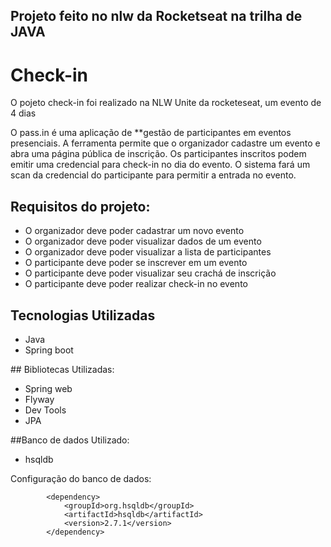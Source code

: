 ## Projeto feito no nlw da Rocketseat na trilha de JAVA
<h1>Check-in</h1>
<p>O pojeto check-in foi realizado na NLW Unite da rocketeseat, um evento de 4 dias</p>
<p> O pass.in é uma aplicação de **gestão de participantes em eventos presenciais.
A ferramenta permite que o organizador cadastre um evento e abra uma página pública de inscrição.
Os participantes inscritos podem emitir uma credencial para check-in no dia do evento.
O sistema fará um scan da credencial do participante para permitir a entrada no evento.
</p>

## Requisitos do projeto:
<ul>
  <li>O organizador deve poder cadastrar um novo evento</li>
  <li>O organizador deve poder visualizar dados de um evento</li>
  <li>O organizador deve poder visualizar a lista de participantes</li>
  <li>O participante deve poder se inscrever em um evento</li>
  <li>O participante deve poder visualizar seu crachá de inscrição</li>
  <li>O participante deve poder realizar check-in no evento</li>
</ul>

## Tecnologias Utilizadas
<ul>
  <li>Java</li>
  <li>Spring boot</li>
</ul>
## Bibliotecas Utilizadas:
<ul>
  <li>Spring web</li>
  <li>Flyway</li>
  <li>Dev Tools</li>
  <li>JPA</li>
</ul>

 ##Banco de dados Utilizado:
 <ul>
  <li>hsqldb</li>
</ul>

Configuração do banco de dados: 
```
		<dependency>
			<groupId>org.hsqldb</groupId>
			<artifactId>hsqldb</artifactId>
			<version>2.7.1</version>
		</dependency>
```






